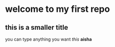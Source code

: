 # welcome to my first repo
## this is a smaller title 

you can type anything you want *this*
**aisha**
